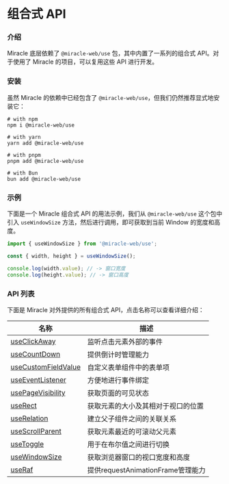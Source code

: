 # 组合式 API

### 介绍

Miracle 底层依赖了 `@miracle-web/use` 包，其中内置了一系列的组合式 API。对于使用了 Miracle 的项目，可以复用这些 API 进行开发。

### 安装

虽然 Miracle 的依赖中已经包含了 `@miracle-web/use`，但我们仍然推荐显式地安装它：

```shell
# with npm
npm i @miracle-web/use

# with yarn
yarn add @miracle-web/use

# with pnpm
pnpm add @miracle-web/use

# with Bun
bun add @miracle-web/use
```

### 示例

下面是一个 Miracle 组合式 API 的用法示例，我们从 `@miracle-web/use` 这个包中引入 `useWindowSize` 方法，然后进行调用，即可获取到当前 Window 的宽度和高度。

```js
import { useWindowSize } from '@miracle-web/use';

const { width, height } = useWindowSize();

console.log(width.value); // -> 窗口宽度
console.log(height.value); // -> 窗口高度
```

### API 列表

下面是 Miracle 对外提供的所有组合式 API，点击名称可以查看详细介绍：

| 名称 | 描述 |
| --- | --- |
| [useClickAway](#/zh-CN/use-click-away) | 监听点击元素外部的事件 |
| [useCountDown](#/zh-CN/use-count-down) | 提供倒计时管理能力 |
| [useCustomFieldValue](#/zh-CN/use-custom-field-value) | 自定义表单组件中的表单项 |
| [useEventListener](#/zh-CN/use-event-listener) | 方便地进行事件绑定 |
| [usePageVisibility](#/zh-CN/use-page-visibility) | 获取页面的可见状态 |
| [useRect](#/zh-CN/use-rect) | 获取元素的大小及其相对于视口的位置 |
| [useRelation](#/zh-CN/use-relation) | 建立父子组件之间的关联关系 |
| [useScrollParent](#/zh-CN/use-scroll-parent) | 获取元素最近的可滚动父元素 |
| [useToggle](#/zh-CN/use-toggle) | 用于在布尔值之间进行切换 |
| [useWindowSize](#/zh-CN/use-window-size) | 获取浏览器窗口的视口宽度和高度 |
| [useRaf](#/zh-CN/use-raf) | 提供requestAnimationFrame管理能力 |
